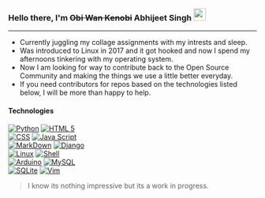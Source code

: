 ### Hello there, I'm ~~Obi Wan Kenobi~~ Abhijeet Singh <img src="https://media.giphy.com/media/hvRJCLFzcasrR4ia7z/giphy.gif" width="25px">

---

- Currently juggling my collage assignments with my intrests and sleep.<br/>
- Was introduced to Linux in 2017 and it got hooked and now I spend my afternoons tinkering with my operating system.<br/>
- Now I am looking for way to contribute back to the Open Source Community and making the things we use a little better everyday.<br/>
- If you need contributors for repos based on the technologies listed below, I will be more than happy to help. <br/>



#### Technologies

[![Python](https://img.shields.io/badge/Python-14354C?style=flat&logo=python&logoColor=white)][python] 
[![HTML 5](https://img.shields.io/badge/HTML-239120?style=flat&logo=html5&logoColor=white)][html] <br/>
[![CSS](https://img.shields.io/badge/CSS3-1572B6?style=flat&logo=css3&logoColor=white)][css]
[![Java Script](https://img.shields.io/badge/JavaScript-323330?style=flat&logo=javascript&logoColor=F7DF1E)][javascript]<br/>
[![MarkDown](https://img.shields.io/badge/Markdown-000000?style=flat&logo=markdown&logoColor=white)][markdown]
[![Django](https://img.shields.io/badge/Django-092E20?style=flat&logo=django&logoColor=white)][django]<br/>
[![Linux](https://img.shields.io/badge/Linux-FCC624?style=flat&logo=linux&logoColor=black)][linux]
[![Shell](https://img.shields.io/badge/Shell_Script-121011?style=flat&logo=gnu-bash&logoColor=white)][shell]<br/>
[![Arduino](https://img.shields.io/badge/Arduino-00979D?style=flat&logo=Arduino&logoColor=white)][arduino]
[![MySQL](https://img.shields.io/badge/MySQL-00000F?style=flat&logo=mysql&logoColor=white)][mysql]<br/>
[![SQLite](https://img.shields.io/badge/SQLite-07405E?style=flat&logo=sqlite&logoColor=white)][sqlite]
[![Vim](https://img.shields.io/badge/VIM-%2311AB00.svg?&style=flat&logo=vim&logoColor=white)][vim]<br/>

<!-- Lean how to use the Img.shields.io to add more stuff when you learn them. -->

> I know its nothing impressive but its a work in progress.


[python]: https://www.python.org/
[html]: https://developer.mozilla.org/en-US/docs/Web/HTML
[css]: https://developer.mozilla.org/en-US/docs/Web/CSS
[javascript]: https://developer.mozilla.org/en-US/docs/Learn/JavaScript/First_steps/What_is_JavaScript
[markdown]: https://www.markdownguide.org/
[linux]: https://www.linuxfoundation.org/
[shell]: https://www.gnu.org/software/bash/
[arduino]: https://www.arduino.cc/
[vscode]: https://code.visualstudio.com/
[vim]: https://www.vim.org/
[django]: https://www.djangoproject.com/
[mysql]: https://www.mysql.com/
[sqlite]: https://sqlite.org/index.html

